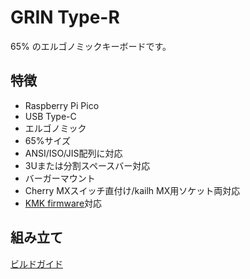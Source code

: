 # GRIN Type-R
65% のエルゴノミックキーボードです。
## 特徴
- Raspberry Pi Pico
- USB Type-C
- エルゴノミック
- 65%サイズ
- ANSI/ISO/JIS配列に対応
- 3Uまたは分割スペースバー対応
- バーガーマウント
- Cherry MXスイッチ直付け/kailh MX用ソケット両対応
- [KMK firmware](https://github.com/KMKfw/kmk_firmware)対応
## 組み立て
[ビルドガイド](https://policium.github.io/grin-type-r/)
